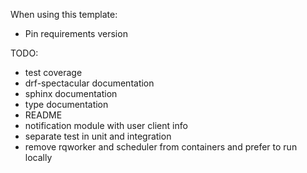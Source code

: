When using this template:
- Pin requirements version

TODO:
- test coverage
- drf-spectacular documentation
- sphinx documentation
- type documentation
- README
- notification module with user client info
- separate test in unit and integration
- remove rqworker and scheduler from containers and prefer to run locally
